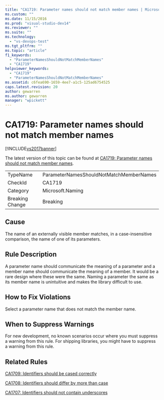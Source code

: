 ```yaml
---
title: "CA1719: Parameter names should not match member names | Microsoft Docs"
ms.custom: ""
ms.date: 11/15/2016
ms.prod: "visual-studio-dev14"
ms.reviewer: ""
ms.suite: ""
ms.technology:
  - "vs-devops-test"
ms.tgt_pltfrm: ""
ms.topic: "article"
f1_keywords:
  - "ParameterNamesShouldNotMatchMemberNames"
  - "CA1719"
helpviewer_keywords:
  - "CA1719"
  - "ParameterNamesShouldNotMatchMemberNames"
ms.assetid: c6fea690-1659-4ee7-a1c5-125ad6754525
caps.latest.revision: 20
author: gewarren
ms.author: gewarren
manager: "wpickett"
---
```

# CA1719: Parameter names should not match member names
[!INCLUDE[vs2017banner](../includes/vs2017banner.md)]

The latest version of this topic can be found at [CA1719: Parameter names should not match member names](https://docs.microsoft.com/visualstudio/code-quality/ca1719-parameter-names-should-not-match-member-names).

|||
|-|-|
|TypeName|ParameterNamesShouldNotMatchMemberNames|
|CheckId|CA1719|
|Category|Microsoft.Naming|
|Breaking Change|Breaking|

## Cause
 The name of an externally visible member matches, in a case-insensitive comparison, the name of one of its parameters.

## Rule Description
 A parameter name should communicate the meaning of a parameter and a member name should communicate the meaning of a member. It would be a rare design where these were the same. Naming a parameter the same as its member name is unintuitive and makes the library difficult to use.

## How to Fix Violations
 Select a parameter name that does not match the member name.

## When to Suppress Warnings
 For new development, no known scenarios occur where you must suppress a warning from this rule. For shipping libraries, you might have to suppress a warning from this rule.

## Related Rules
 [CA1709: Identifiers should be cased correctly](../code-quality/ca1709-identifiers-should-be-cased-correctly.md)

 [CA1708: Identifiers should differ by more than case](../code-quality/ca1708-identifiers-should-differ-by-more-than-case.md)

 [CA1707: Identifiers should not contain underscores](../code-quality/ca1707-identifiers-should-not-contain-underscores.md)



